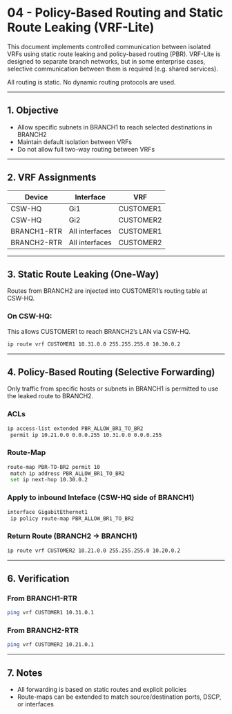 # 04 - Policy-Based Routing and Static Route Leaking (VRF-Lite)

This document implements controlled communication between isolated VRFs using static route leaking and policy-based routing (PBR). VRF-Lite is designed to separate branch networks, but in some enterprise cases, selective communication between them is required (e.g. shared services).

All routing is static. No dynamic routing protocols are used.

---

## 1. Objective

- Allow specific subnets in BRANCH1 to reach selected destinations in BRANCH2
- Maintain default isolation between VRFs
- Do not allow full two-way routing between VRFs

---

## 2. VRF Assignments

| Device      | Interface        | VRF        |
|-------------|------------------|------------|
| CSW-HQ      | Gi1              | CUSTOMER1  |
| CSW-HQ      | Gi2              | CUSTOMER2  |
| BRANCH1-RTR | All interfaces   | CUSTOMER1  |
| BRANCH2-RTR | All interfaces   | CUSTOMER2  |

---

## 3. Static Route Leaking (One-Way)

Routes from BRANCH2 are injected into CUSTOMER1’s routing table at CSW-HQ.

### On CSW-HQ:

This allows CUSTOMER1 to reach BRANCH2’s LAN via CSW-HQ.

```bash
ip route vrf CUSTOMER1 10.31.0.0 255.255.255.0 10.30.0.2
```

---

## 4. Policy-Based Routing (Selective Forwarding)

Only traffic from specific hosts or subnets in BRANCH1 is permitted to use the leaked route to BRANCH2.

### ACLs
```bash
ip access-list extended PBR_ALLOW_BR1_TO_BR2
 permit ip 10.21.0.0 0.0.0.255 10.31.0.0 0.0.0.255
```

### Route-Map
```bash
route-map PBR-TO-BR2 permit 10
 match ip address PBR_ALLOW_BR1_TO_BR2
 set ip next-hop 10.30.0.2
```

### Apply to inbound Inteface (CSW-HQ side of BRANCH1)
```bash
interface GigabitEthernet1
 ip policy route-map PBR_ALLOW_BR1_TO_BR2
```

### Return Route (BRANCH2 -> BRANCH1)
```bash
ip route vrf CUSTOMER2 10.21.0.0 255.255.255.0 10.20.0.2
```

---

## 6. Verification

### From BRANCH1-RTR

```bash
ping vrf CUSTOMER1 10.31.0.1
```

### From BRANCH2-RTR

```bash
ping vrf CUSTOMER2 10.21.0.1
```

---

## 7. Notes
- All forwarding is based on static routes and explicit policies
- Route-maps can be extended to match source/destination ports, DSCP, or interfaces